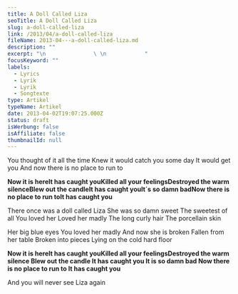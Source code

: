 ```yaml
---
title: A Doll Called Liza
seoTitle: A Doll Called Liza
slug: a-doll-called-liza
link: /2013/04/a-doll-called-liza
fileName: 2013-04---a-doll-called-liza.md
description: ""
excerpt: "\n               \ \n            "
focusKeyword: ""
labels:
  - Lyrics
  - Lyrik
  - Lyrik
  - Songtexte
type: Artikel
typeName: Artikel
date: 2013-04-02T19:07:25.000Z
status: draft
isWerbung: false
isAffiliate: false
thumbnailId: null
---
```


You thought of it all the time Knew it would catch you some day It would get you
And now there is no place to run to

<strong>Now it is here</strong><strong>It has caught you</strong><strong>Killed
all your feelings</strong><strong>Destroyed the warm
silence</strong><strong>Blew out the candle</strong><strong>It has caught
you</strong><strong>It´s so damn bad</strong><strong>Now there is no place to
run to</strong><strong>It has caught you</strong>

There once was a doll called Liza She was so damn sweet The sweetest of all You
loved her Loved her madly The long curly hair The porcellain skin

Her big blue eyes You loved her madly And now she is broken Fallen from her
table Broken into pieces Lying on the cold hard floor

<strong>Now it is here</strong><strong>It has caught you</strong><strong>Killed
all your feelings</strong><strong>Destroyed the warm silence Blew out the candle
</strong><strong>It has caught you </strong><strong>It is so damn bad
</strong><strong>Now there is no place to run to </strong><strong>It has caught
you</strong>

And you will never see Liza again
